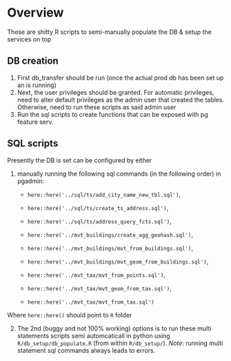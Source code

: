 
# Overview

These are shitty R scripts to semi-manually populate the DB & setup the services on top


## DB creation

1. First db_transfer should be run (once the actual prod db has been set up an is running)
2. Next, the user privileges should be granted. For automatic privileges, need to alter default privileges as the admin user that created the tables. Otherwise, need to run these scripts as said admin user
3. Run the sql scripts to create functions that can be exposed with pg feature serv. 

## SQL scripts

Presently the DB is set can be configured by either 

1. manually running the following sql commands (in the following order) in pgadmin:

   - `here::here('../sql/ts/add_city_name_new_tbl.sql')`,
   - `here::here('../sql/ts/create_ts_address.sql')`,
   - `here::here('../sql/ts/address_query_fcts.sql')`,
   
   
   - `here::here('../mvt_buildings/create_agg_geohash.sql')`,
   - `here::here('../mvt_buildings/mvt_from_buildings.sql')`,
   - `here::here('../mvt_buildings/mvt_geom_from_buildings.sql')`,
   
   
   - `here::here('../mvt_tax/mvt_from_points.sql')`,
   - `here::here('../mvt_tax/mvt_geom_from_tax.sql')`,
   - `here::here('../mvt_tax/mvt_from_tax.sql')`
   
   
  Where `here::here()` should point to `R` folder
   

  
   
2. The 2nd (buggy and not 100% working) options is to run these multi statements scripts semi automcaticall in python using `R/db_setup/db_populate.R` (from within `R/db_setup/`). _Note_: running multi statement sql commands always leads to errors. 